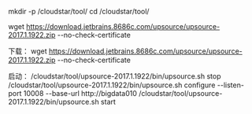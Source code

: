 mkdir -p /cloudstar/tool/
cd /cloudstar/tool/

wget https://download.jetbrains.8686c.com/upsource/upsource-2017.1.1922.zip --no-check-certificate

下载：
wget https://download.jetbrains.8686c.com/upsource/upsource-2017.1.1922.zip --no-check-certificate


启动：
/cloudstar/tool/upsource-2017.1.1922/bin/upsource.sh stop
/cloudstar/tool/upsource-2017.1.1922/bin/upsource.sh configure --listen-port 10008 --base-url http://bigdata010
/cloudstar/tool/upsource-2017.1.1922/bin/upsource.sh start

